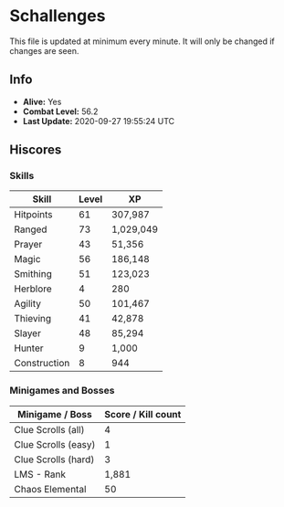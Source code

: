 # Schallenges

This file is updated at minimum every minute. It will only be changed if changes are seen.

## Info

 - **Alive:** Yes
 - **Combat Level:** 56.2
 - **Last Update:** 2020-09-27 19:55:24 UTC

## Hiscores

### Skills

| Skill | Level | XP |
|--|--|--|
| Hitpoints | 61 | 307,987 |
| Ranged | 73 | 1,029,049 |
| Prayer | 43 | 51,356 |
| Magic | 56 | 186,148 |
| Smithing | 51 | 123,023 |
| Herblore | 4 | 280 |
| Agility | 50 | 101,467 |
| Thieving | 41 | 42,878 |
| Slayer | 48 | 85,294 |
| Hunter | 9 | 1,000 |
| Construction | 8 | 944 |

### Minigames and Bosses

| Minigame / Boss | Score / Kill count |
|--|--|
| Clue Scrolls (all) | 4 |
| Clue Scrolls (easy) | 1 |
| Clue Scrolls (hard) | 3 |
| LMS - Rank | 1,881 |
| Chaos Elemental | 50 |
